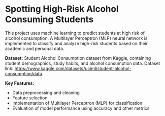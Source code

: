 # Spotting High-Risk Alcohol Consuming Students
This project uses machine learning to predict students at high risk of alcohol consumption. A Multilayer Perceptron (MLP) neural network is implemented to classify and analyze high-risk students based on their academic and personal data.

**Dataset:** Student Alcohol Consumption dataset from Kaggle, containing student demographics, study habits, and alcohol consumption data.
Dataset link: https://www.kaggle.com/datasets/uciml/student-alcohol-consumption/data

**Key Features:**
- Data preprocessing and cleaning
- Feature selection
- Implementation of Multilayer Perceptron (MLP) for classification
- Evaluation of model performance using accuracy and other metrics
